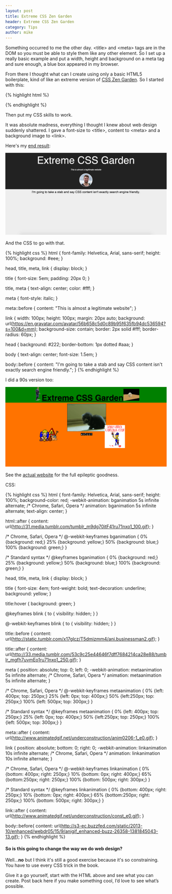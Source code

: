 ```yaml
---
layout: post
title: Extreme CSS Zen Garden
header: Extreme CSS Zen Garden
category: Tips
author: mike
---
```


Something occurred to me the other day. <span class="url">&lt;title&gt;</span> and <span class="url">&lt;meta&gt;</span> tags are in the DOM so you must be able to style them like any other element. So I set up a really basic example and put a width, height and background on a meta tag and sure enough, a blue box appeared in my browser.

From there I thought what can I create using only a basic HTML5 boilerplate, kind of like an extreme version of [CSS Zen Garden](http://www.csszengarden.com/). So I started with this:

{% highlight html %}
<!DOCTYPE html>
<html>
    <head>
        <title>Extreme CSS Garden</title>
        <meta charset="UTF-8">
        <link rel="stylesheet" type="text/css" href="style.css">
    </head>
    <body></body>
</html>
{% endhighlight %}

Then put my CSS skills to work.

It was absolute madness, everything I thought I knew about web design suddenly shattered. I gave a font-size to <span class="url">&lt;title&gt;</span>, content to <span class="url">&lt;meta&gt;</span> and a background image to <span class="url">&lt;link&gt;</span>.

Here's my [end result](http://cyan-accordion.cloudvent.net/index.html):

[<img src="/img/blog/css-garden/css-garden.png" alt="extreme css zen garden">](http://cyan-accordion.cloudvent.net/index.html)

And the CSS to go with that.

{% highlight css %}
html {
    font-family: Helvetica, Arial, sans-serif;
    height: 100%;
    background: #eee;
}

head, title, meta, link {
    display: block;
}

title {
    font-size: 5em;
    padding: 20px 0;
}

title, meta {
    text-align: center;
    color: #fff;
}

meta {
    font-style: italic;
}

meta::before {
    content: "This is almost a legitimate website";
}

link {
    width: 100px;
    height: 100px;
    margin: 20px auto;
    background: url(https://en.gravatar.com/avatar/56b658c5d0c89b95f635fb94dc536594?s=100&d=mm);
    background-size: contain;
    border: 2px solid #fff;
    border-radius: 60px;
}

head {
    background: #222;
    border-bottom: 1px dotted #aaa;
}

body {
    text-align: center;
    font-size: 1.5em;
}

body::before {
    content: "I'm going to take a stab and say CSS content isn't exactly search engine friendly.";
}
{% endhighlight %}

I did a 90s version too:

[<img src="/img/blog/css-garden/css-garden-2.png" alt="extreme css zen garden">](http://cyan-accordion.cloudvent.net/index2.html)

See the [actual website](http://cyan-accordion.cloudvent.net/index2.html) for the full epileptic goodness.

CSS:

{% highlight css %}
html {
    font-family: Helvetica, Arial, sans-serif;
    height: 100%;
    background-color: red;
    -webkit-animation: bganimation 5s infinite alternate; /* Chrome, Safari, Opera */
    animation: bganimation 5s infinite alternate;
    text-align: center;
}

html::after {
    content: url(http://31.media.tumblr.com/tumblr_m9dg70itF41ru71nxo1_100.gif);
}

/* Chrome, Safari, Opera */
@-webkit-keyframes bganimation {
    0%   {background: red;}
    25%  {background: yellow;}
    50%  {background: blue;}
    100% {background: green;}
}

/* Standard syntax */
@keyframes bganimation {
    0%   {background: red;}
    25%  {background: yellow;}
    50%  {background: blue;}
    100% {background: green;}
}

head, title, meta, link {
    display: block;
}

title {
    font-size: 4em;
    font-weight: bold;
    text-decoration: underline;
    background: yellow;
}

title:hover {
    background: green;
}

@keyframes blink {
    to {
        visibility: hidden;
    }
}

@-webkit-keyframes blink {
    to {
        visibility: hidden;
    }
}

title::before {
    content: url(http://static.tumblr.com/x17glcz/T5dmizmm4/ani.businessman2.gif);
}

title::after {
    content: url(http://33.media.tumblr.com/53c9c25e44646f7dff7684214ca28e88/tumblr_mgfh7uvmEo1ru71nxo1_250.gif);
}

meta {
    position: absolute;
    top: 0;
    left: 0;
    -webkit-animation: metaanimation 5s infinite alternate; /* Chrome, Safari, Opera */
    animation: metaanimation 5s infinite alternate;
}

/* Chrome, Safari, Opera */
@-webkit-keyframes metaanimation {
    0%   {left: 400px; top: 250px;}
    25%  {left: 0px; top: 400px;}
    50%  {left:250px; top: 250px;}
    100% {left: 500px; top: 300px;}
}

/* Standard syntax */
@keyframes metaanimation {
    0%   {left: 400px; top: 250px;}
    25%  {left: 0px; top: 400px;}
    50%  {left:250px; top: 250px;}
    100% {left: 500px; top: 300px;}
}

meta::after {
    content: url(http://www.animatedgif.net/underconstruction/anim0206-1_e0.gif);
}

link {
    position: absolute;
    bottom: 0;
    right: 0;
    -webkit-animation: linkanimation 10s infinite alternate; /* Chrome, Safari, Opera */
    animation: linkanimation 10s infinite alternate;
}

/* Chrome, Safari, Opera */
@-webkit-keyframes linkanimation {
    0%   {bottom: 400px; right: 250px;}
    10%  {bottom: 0px; right: 400px;}
    65%  {bottom:250px; right: 250px;}
    100% {bottom: 500px; right: 300px;}
}

/* Standard syntax */
@keyframes linkanimation {
    0%   {bottom: 400px; right: 250px;}
    10%  {bottom: 0px; right: 400px;}
    65%  {bottom:250px; right: 250px;}
    100% {bottom: 500px; right: 300px;}
}

link::after {
    content: url(http://www.animatedgif.net/underconstruction/const_e0.gif);
}

body::before{
    content: url(http://s3-ec.buzzfed.com/static/2013-10/enhanced/webdr05/15/9/anigif_enhanced-buzz-26358-1381845043-13.gif);
}
{% endhighlight %}



#### So is this going to change the way we do web design?
Well...**no** but I think it's still a good exercise because it's so constraining. You have to use every CSS trick in the book.

Give it a go yourself, start with the HTML above and see what you can create. Post back here if you make something cool, I’d love to see what’s possible.

